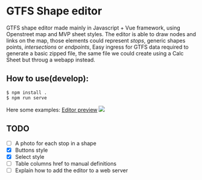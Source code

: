 # GTFS Shape editor
GTFS shape editor made mainly in Javascript + Vue framework, using Openstreet map and MVP sheet styles.
The editor is able to draw nodes and links on the map, those elements could represent *stops*, generic shapes points, *intersections* or *endpoints*,
Easy ingress for GTFS data required to generate a basic zipped file, the same file we could create using a Calc Sheet but throug a webapp instead.

## How to use(develop):

    $ npm install .
    $ npm run serve

Here some examples:
[Editor preview](https://jeancahu.github.io/GTFS_shapes_editor_JS/index.html)
<img src="http://161.35.54.122:10066/gtfs_shape_editor.png" >

## TODO

* [ ] A photo for each stop in a shape
* [x] Buttons style
* [x] Select style
* [ ] Table columns href to manual definitions
* [ ] Explain how to add the editor to a web server
